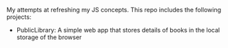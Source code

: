 My attempts at refreshing my JS concepts. This repo includes the following projects:
- PublicLibrary: A simple web app that stores details of books in the local storage of the browser
